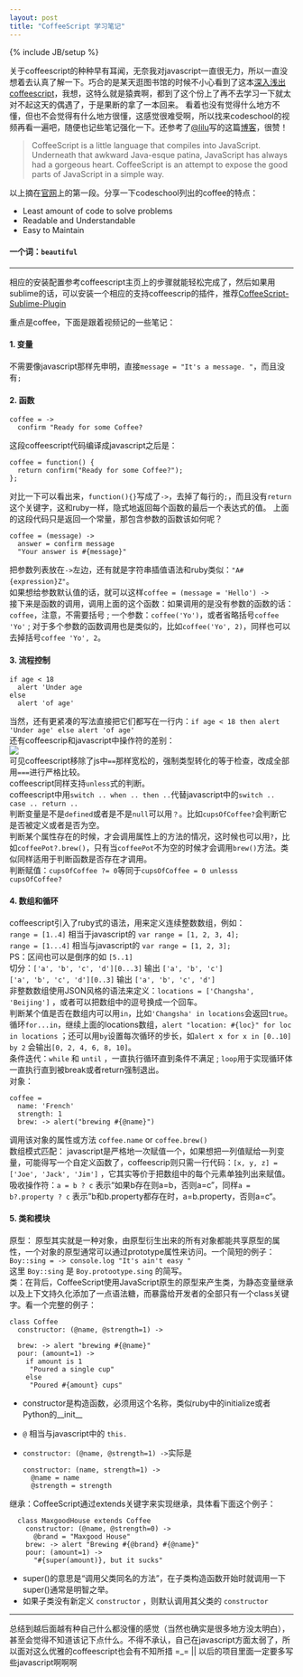 ```yaml
---
layout: post
title: "CoffeeScript 学习笔记"
---
```

{% include JB/setup %}


关于coffeescript的种种早有耳闻，无奈我对javascript一直很无力，所以一直没想着去认真了解一下。巧合的是某天逛图书馆的时候不小心看到了这本[深入浅出coffeescript](http://book.douban.com/subject/10599786/)，我想，这特么就是猿粪啊，都到了这个份上了再不去学习一下就太对不起这天的偶遇了，于是果断的拿了一本回来。  看着也没有觉得什么地方不懂，但也不会觉得有什么地方很懂，这感觉很难受啊，所以找来codeschool的视频再看一遍吧，随便也记些笔记强化一下。还参考了[@lilu](http://ruby-china.org/lilu)写的这篇[博客](http://lilulife.com/blog/2012/08/06/coffeescript/)，很赞！



>CoffeeScript is a little language that compiles into JavaScript. Underneath that awkward Java-esque patina, JavaScript has always had a gorgeous heart. CoffeeScript is an attempt to expose the good parts of JavaScript in a simple way.

以上摘在[官网](http://coffeescript.org/)上的第一段。分享一下codeschool列出的coffee的特点：
* Least amount of code to solve problems
* Readable and Understandable
* Easy to Maintain  

#### 一个词：`beautiful`  

-------------

相应的安装配置参考coffeescript主页上的步骤就能轻松完成了，然后如果用sublime的话，可以安装一个相应的支持coffeescrip的插件，推荐[CoffeeScript-Sublime-Plugin](https://github.com/Xavura/CoffeeScript-Sublime-Plugin)


重点是coffee，下面是跟着视频记的一些笔记：  
#### 1. 变量  
不需要像javascript那样先申明，直接`message = "It's a message. "`，而且没有`;`


#### 2. 函数  

    coffee = ->
      confirm "Ready for some Coffee?
这段coffeescript代码编译成javascript之后是：

    coffee = function() {
      return confirm("Ready for some Coffee?");
    };
对比一下可以看出来，`function(){}`写成了`->`，去掉了每行的`;`，而且没有`return`这个关键字，这和ruby一样，隐式地返回每个函数的最后一个表达式的值。
上面的这段代码只是返回一个常量，那包含参数的函数该如何呢？

    coffee = (message) ->
      answer = confirm message
      "Your answer is #{message}"
把参数列表放在`->`左边，还有就是字符串插值语法和ruby类似：`"A#{expression}Z"`。  
如果想给参数默认值的话，就可以这样`coffee = (message = 'Hello') -> `  
接下来是函数的调用，调用上面的这个函数：如果调用的是没有参数的函数的话：`coffee`，注意，不需要括号 ; 一个参数：`coffee('Yo')`，或者省略括号`coffee 'Yo'` ; 对于多个参数的函数调用也是类似的，比如`coffee('Yo', 2)`，同样也可以去掉括号`coffee 'Yo', 2`。


#### 3. 流程控制  
    if age < 18
      alert 'Under age
    else
      alert 'of age'
当然，还有更紧凑的写法直接把它们都写在一行内：`if age < 18 then alert 'Under age' else alert 'of age'`  
还有coffeescrip和javascript中操作符的差别：  
![](http://m3.img.libdd.com/farm5/2013/0604/10/AF942A3070DE58C1EBF0032302066B4EE212E1302E9B5_500_430.jpg)  
可见coffeescript移除了js中`==`那样宽松的，强制类型转化的等于检查，改成全部用`===`进行严格比较。  
coffeescript同样支持`unless`式的判断。  
coffeescript中用`switch .. when .. then ..`代替javascript中的`switch .. case .. return ..`  
判断变量是不是`defined`或者是不是`null`可以用`？`。比如`cupsOfCoffee?`会判断它是否被定义或者是否为空。  
判断某个属性存在的时候，才会调用属性上的方法的情况，这时候也可以用`?`，比如`coffeePot?.brew()`，只有当`coffeePot`不为空的时候才会调用`brew()`方法。类似同样适用于判断函数是否存在才调用。  
判断赋值：`cupsOfCoffee ?= 0`等同于`cupsOfCoffee = 0 unlesss cupsOfCoffee?`


#### 4. 数组和循环  
coffeescript引入了ruby式的语法，用来定义连续整数数组，例如：  
`range = [1..4]` 相当于javascript的 `var range = [1, 2, 3, 4];`  
`range = [1...4]` 相当与javascript的 `var range = [1, 2, 3];`  
PS：区间也可以是倒序的如 `[5..1]`  
切分：`['a', 'b', 'c', 'd'][0...3]` 输出 `['a', 'b', 'c']`  
`['a', 'b', 'c', 'd'][0..3]` 输出 `['a', 'b', 'c', 'd']`   
非整数数组使用JSON风格的语法来定义：`locations = ['Changsha', 'Beijing']` ，或者可以把数组中的逗号换成一个回车。  
判断某个值是否在数组内可以用`in`，比如`'Changsha' in locations`会返回`true`。  
循环`for...in`，继续上面的locations数组，`alert "location: #{loc}" for loc in locations`  ；还可以用`by`设置每次循环的步长，如`alert x for x in [0..10] by 2` 会输出`[0, 2, 4, 6, 8, 10]`。  
条件迭代：`while` 和 `until` ，一直执行循环直到条件不满足 ; `loop`用于实现循环体一直执行直到被break或者return强制退出。  
对象：

    coffee =
      name: 'French'
      strength: 1
      brew: -> alert("brewing #{@name}")

调用该对象的属性或方法 `coffee.name` or `coffee.brew()`   
数组模式匹配： javascript是严格地一次赋值一个，如果想把一列值赋给一列变量，可能得写一个自定义函数了，coffeescrip则只需一行代码：`[x, y, z] = ['Joe', 'Jack', 'Jim']` ，它其实等价于把数组中的每个元素单独列出来赋值。  
吸收操作符：`a = b ? c` 表示“如果b存在则a=b，否则a=c”，同样`a = b?.property ? c` 表示”b和b.property都存在时，a=b.property，否则a=c“。

#### 5. 类和模块
原型： 原型其实就是一种对象，由原型衍生出来的所有对象都能共享原型的属性，一个对象的原型通常可以通过prototype属性来访问。一个简短的例子：  
`Boy::sing = -> console.log "It's ain't easy "`  
 这里 `Boy::sing` 是 `Boy.protootype.sing` 的简写。  
类：在背后，CoffeeScript使用JavaScript原生的原型来产生类，为静态变量继承以及上下文持久化添加了一点语法糖，而暴露给开发者的全部只有一个class关键字。看一个完整的例子：
  
    class Coffee
      constructor: (@name, @strength=1) ->

      brew: -> alert "brewing #{@name}"
      pour: (amount=1) ->
        if amount is 1
         "Poured a single cup"
        else
         "Poured #{amount} cups"
* constructor是构造函数，必须用这个名称，类似ruby中的initialize或者Python的__init__  
* `@` 相当与javascript中的 `this.`  
* `constructor: (@name, @strength=1) ->`实际是

      constructor: (name, strength=1) ->
        @name = name
        @strength = strength
继承：CoffeeScript通过extends关键字来实现继承，具体看下面这个例子：

      class MaxgoodHouse extends Coffee
        constructor: (@name, @strength=0) ->
          @brand = "Maxgood House"
        brew: -> alert "Brewing #{@brand} #{@name}"
        pour: (amount=1) ->
          "#{super(amount)}, but it sucks"
* super()的意思是“调用父类同名的方法”，在子类构造函数开始时就调用一下super()通常是明智之举。  
* 如果子类没有新定义 `constructor` ，则默认调用其父类的 `constructor`  

--------------------------
总结到越后面越有种自己什么都没懂的感觉（当然也确实是很多地方没太明白），甚至会觉得不知道该记下点什么。不得不承认，自己在javascript方面太弱了，所以面对这么优雅的coffeescript也会有不知所措 =_= ||  以后的项目里面一定要多写些javascript啊啊啊